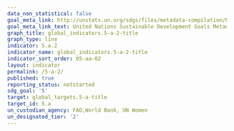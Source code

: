 ```yaml
---
data_non_statistical: false
goal_meta_link: http://unstats.un.org/sdgs/files/metadata-compilation/Metadata-Goal-5.pdf
goal_meta_link_text: United Nations Sustainable Development Goals Metadata (pdf 634kB)
graph_title: global_indicators.5-a-2-title
graph_type: line
indicator: 5.a.2
indicator_name: global_indicators.5-a-2-title
indicator_sort_order: 05-aa-02
layout: indicator
permalink: /5-a-2/
published: true
reporting_status: notstarted
sdg_goal: '5'
target: global_targets.5-a-title
target_id: 5.a
un_custodian_agency: FAO,World Bank, UN Women
un_designated_tier: '2'
---
```

